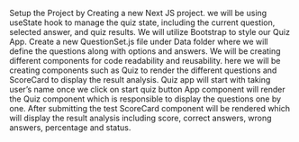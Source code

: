Setup the Project by Creating a new Next JS project.
we will be using useState hook to manage the quiz state, including the current question, selected answer, and quiz results.
We will utilize Bootstrap to style our Quiz App.
Create a new QuestionSet.js file under Data folder where we will define the questions along with options and answers.
We will be creating different components for code readability and reusability. here we will be creating components such as Quiz to render the different questions and ScoreCard to display the result analysis.
Quiz app will start with taking user’s name once we click on start quiz button App component will render the Quiz component which is responsible to display the questions one by one.
After submitting the test ScoreCard component will be rendered which will display the result analysis including score, correct answers, wrong answers, percentage and status.
